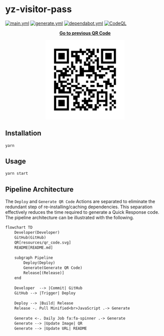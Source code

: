# yz-visitor-pass

[![main.yml](https://github.com/winstxnhdw/yz-visitor-pass/actions/workflows/main.yml/badge.svg)](https://github.com/winstxnhdw/yz-visitor-pass/actions/workflows/main.yml)
[![generate.yml](https://github.com/winstxnhdw/yz-visitor-pass/actions/workflows/generate.yml/badge.svg)](https://github.com/winstxnhdw/yz-visitor-pass/actions/workflows/generate.yml)
[![dependabot.yml](https://github.com/winstxnhdw/yz-visitor-pass/actions/workflows/dependabot.yml/badge.svg)](https://github.com/winstxnhdw/yz-visitor-pass/actions/workflows/dependabot.yml)
[![CodeQL](https://github.com/winstxnhdw/yz-visitor-pass/actions/workflows/github-code-scanning/codeql/badge.svg)](https://github.com/winstxnhdw/yz-visitor-pass/actions/workflows/github-code-scanning/codeql)

<p align="center">
    <b><a href="https://github.com/winstxnhdw/yz-visitor-pass/tree/fd5fc11edd1253e8ca39c4a9c784ef17dd6c546c#yz-visitor-pass">Go to previous QR Code</a></b>
</p>

<div align="center">
    <img src="resources/qr_code.svg" width="250" height="250" />
</div>

## Installation

```bash
yarn
```

## Usage

```bash
yarn start
```

## Pipeline Architecture

The `Deploy` and `Generate QR Code` Actions are separated to eliminate the redundant step of re-installing/caching dependencies. This separation effectively reduces the time required to generate a Quick Response code. The pipeline architecture can be illustrated with the following.

```mermaid
flowchart TD
    Developer(Developer)
    GitHub(GitHub)
    QR[resources/qr_code.svg]
    README[README.md]

    subgraph Pipeline
        Deploy(Deploy)
        Generate(Generate QR Code)
        Release[(Release)]
    end

    Developer  --> |Commit| GitHub
    GitHub --> |Trigger| Deploy

    Deploy --> |Build| Release
    Release -. Pull Minified<br>JavaScript .-> Generate

    Generate <-. Daily Job fa:fa-spinner .-> Generate
    Generate --> |Update Image| QR
    Generate --> |Update URL| README
```
